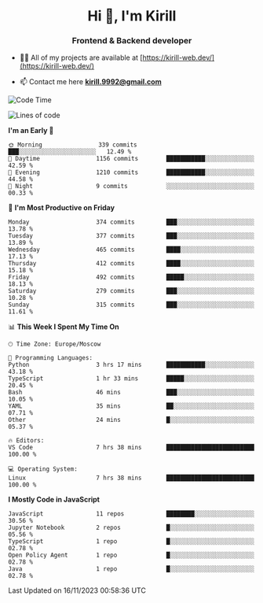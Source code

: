 <h1 align="center">Hi 👋, I'm Kirill</h1>
<h3 align="center">Frontend & Backend developer</h3>

- 👨‍💻 All of my projects are available at [https://kirill-web.dev/](https://kirill-web.dev/)

- 📫 Contact me here **kirill.9992@gmail.com**











<!--START_SECTION:waka-->
![Code Time](http://img.shields.io/badge/Code%20Time-1%2C524%20hrs%2018%20mins-blue)

![Lines of code](https://img.shields.io/badge/From%20Hello%20World%20I%27ve%20Written-4.5%20million%20lines%20of%20code-blue)

**I'm an Early 🐤** 

```text
🌞 Morning                339 commits         ███░░░░░░░░░░░░░░░░░░░░░░   12.49 % 
🌆 Daytime                1156 commits        ███████████░░░░░░░░░░░░░░   42.59 % 
🌃 Evening                1210 commits        ███████████░░░░░░░░░░░░░░   44.58 % 
🌙 Night                  9 commits           ░░░░░░░░░░░░░░░░░░░░░░░░░   00.33 % 
```
📅 **I'm Most Productive on Friday** 

```text
Monday                   374 commits         ███░░░░░░░░░░░░░░░░░░░░░░   13.78 % 
Tuesday                  377 commits         ███░░░░░░░░░░░░░░░░░░░░░░   13.89 % 
Wednesday                465 commits         ████░░░░░░░░░░░░░░░░░░░░░   17.13 % 
Thursday                 412 commits         ████░░░░░░░░░░░░░░░░░░░░░   15.18 % 
Friday                   492 commits         █████░░░░░░░░░░░░░░░░░░░░   18.13 % 
Saturday                 279 commits         ███░░░░░░░░░░░░░░░░░░░░░░   10.28 % 
Sunday                   315 commits         ███░░░░░░░░░░░░░░░░░░░░░░   11.61 % 
```


📊 **This Week I Spent My Time On** 

```text
🕑︎ Time Zone: Europe/Moscow

💬 Programming Languages: 
Python                   3 hrs 17 mins       ███████████░░░░░░░░░░░░░░   43.18 % 
TypeScript               1 hr 33 mins        █████░░░░░░░░░░░░░░░░░░░░   20.45 % 
Bash                     46 mins             ███░░░░░░░░░░░░░░░░░░░░░░   10.05 % 
YAML                     35 mins             ██░░░░░░░░░░░░░░░░░░░░░░░   07.71 % 
Other                    24 mins             █░░░░░░░░░░░░░░░░░░░░░░░░   05.37 % 

🔥 Editors: 
VS Code                  7 hrs 38 mins       █████████████████████████   100.00 % 

💻 Operating System: 
Linux                    7 hrs 38 mins       █████████████████████████   100.00 % 
```

**I Mostly Code in JavaScript** 

```text
JavaScript               11 repos            ████████░░░░░░░░░░░░░░░░░   30.56 % 
Jupyter Notebook         2 repos             █░░░░░░░░░░░░░░░░░░░░░░░░   05.56 % 
TypeScript               1 repo              █░░░░░░░░░░░░░░░░░░░░░░░░   02.78 % 
Open Policy Agent        1 repo              █░░░░░░░░░░░░░░░░░░░░░░░░   02.78 % 
Java                     1 repo              █░░░░░░░░░░░░░░░░░░░░░░░░   02.78 % 
```




 Last Updated on 16/11/2023 00:58:36 UTC
<!--END_SECTION:waka-->
